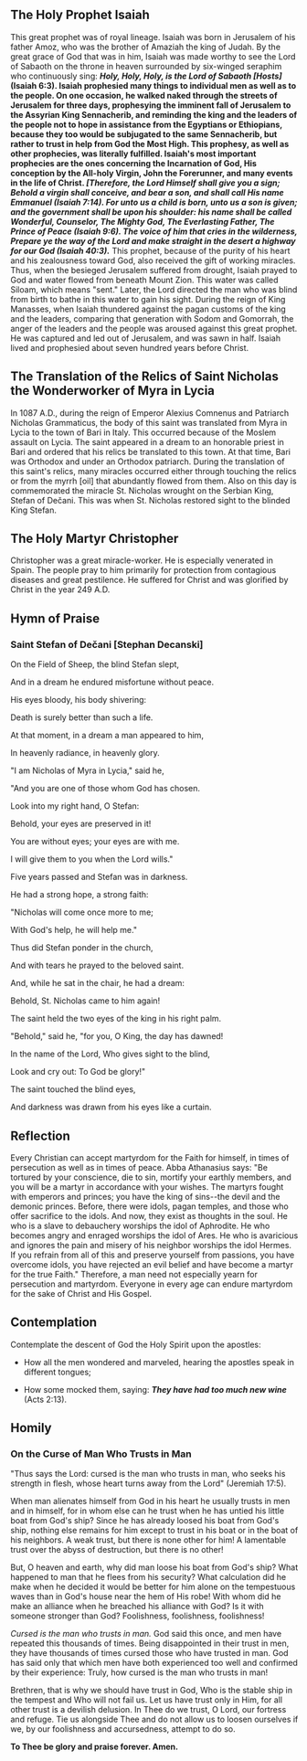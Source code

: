 ## The Holy Prophet Isaiah

This great prophet was of royal lineage. Isaiah was born in Jerusalem of his father Amoz, who was the brother of Amaziah the king of Judah. By the great grace of God that was in him, Isaiah was made worthy to see the Lord of Sabaoth on the throne in heaven surrounded by six-winged seraphim who continuously sing: ***Holy, Holy, Holy, is the Lord of Sabaoth [Hosts]* (Isaiah 6:3). Isaiah prophesied many things to individual men as well as to the people. On one occasion, he walked naked through the streets of Jerusalem for three days, prophesying the imminent fall of Jerusalem to the Assyrian King Sennacherib, and reminding the king and the leaders of the people not to hope in assistance from the Egyptians or Ethiopians, because they too would be subjugated to the same Sennacherib, but rather to trust in help from God the Most High. This prophesy, as well as other prophecies, was literally fulfilled. Isaiah's most important prophecies are the ones concerning the Incarnation of God, His conception by the All-holy Virgin, John the Forerunner, and many events in the life of Christ. ***[Therefore, the Lord Himself shall give you a sign; Behold a virgin shall conceive, and bear a son, and shall call His name Emmanuel* (Isaiah 7:14).* For unto us a child is born, unto us a son is given; and the government shall be upon his shoulder: his name shall be called Wonderful, Counselor, The Mighty God, The Everlasting Father, The Prince of Peace *(Isaiah 9:6)*. The voice of him that cries in the wilderness, Prepare ye the way of the Lord and make straight in the desert a highway for our God (Isaiah 40:3).*** This prophet, because of the purity of his heart and his zealousness toward God, also received the gift of working miracles. Thus, when the besieged Jerusalem suffered from drought, Isaiah prayed to God and water flowed from beneath Mount Zion. This water was called Siloam, which means "sent." Later, the Lord directed the man who was blind from birth to bathe in this water to gain his sight. During the reign of King Manasses, when Isaiah thundered against the pagan customs of the king and the leaders, comparing that generation with Sodom and Gomorrah, the anger of the leaders and the people was aroused against this great prophet. He was captured and led out of Jerusalem, and was sawn in half. Isaiah lived and prophesied about seven hundred years before Christ.


## The Translation of the Relics of Saint Nicholas the Wonderworker of Myra in Lycia

In 1087 A.D., during the reign of Emperor Alexius Comnenus and Patriarch Nicholas Grammaticus, the body of this saint was translated from Myra in Lycia to the town of Bari in Italy. This occurred because of the Moslem assault on Lycia. The saint appeared in a dream to an honorable priest in Bari and ordered that his relics be translated to this town. At that time, Bari was Orthodox and under an Orthodox patriarch. During the translation of this saint's relics, many miracles occurred either through touching the relics or from the myrrh [oil] that abundantly flowed from them. Also on this day is commemorated the miracle St. Nicholas wrought on the Serbian King, Stefan of Dečani. This was when St. Nicholas restored sight to the blinded King Stefan.


## The Holy Martyr Christopher

Christopher was a great miracle-worker. He is especially venerated in Spain. The people pray to him primarily for protection from contagious diseases and great pestilence. He suffered for Christ and was glorified by Christ in the year 249 A.D.


## Hymn of Praise

### Saint Stefan of Dečani [Stephan Decanski]

On the Field of Sheep, the blind Stefan slept,  

And in a dream he endured misfortune without peace.  

His eyes bloody, his body shivering:  

Death is surely better than such a life.  

At that moment, in a dream a man appeared to him,  

In heavenly radiance, in heavenly glory.  

"I am Nicholas of Myra in Lycia," said he,  

"And you are one of those whom God has chosen.  

Look into my right hand, O Stefan:  

Behold, your eyes are preserved in it!  

You are without eyes; your eyes are with me.  

I will give them to you when the Lord wills."  

Five years passed and Stefan was in darkness.  

He had a strong hope, a strong faith:  

"Nicholas will come once more to me;  

With God's help, he will help me."  

Thus did Stefan ponder in the church,  

And with tears he prayed to the beloved saint.  

And, while he sat in the chair, he had a dream:  

Behold, St. Nicholas came to him again!  

The saint held the two eyes of the king in his right palm.  

"Behold," said he, "for you, O King, the day has dawned!  

In the name of the Lord, Who gives sight to the blind,  

Look and cry out: To God be glory!"  

The saint touched the blind eyes,  

And darkness was drawn from his eyes like a curtain. 


## Reflection

Every Christian can accept martyrdom for the Faith for himself, in times of persecution as well as in times of peace. Abba Athanasius says: "Be tortured by your conscience, die to sin, mortify your earthly members, and you will be a martyr in accordance with your wishes. The martyrs fought with emperors and princes; you have the king of sins--the devil and the demonic princes. Before, there were idols, pagan temples, and those who offer sacrifice to the idols. And now, they exist as thoughts in the soul. He who is a slave to debauchery worships the idol of Aphrodite. He who becomes angry and enraged worships the idol of Ares. He who is avaricious and ignores the pain and misery of his neighbor worships the idol Hermes. If you refrain from all of this and preserve yourself from passions, you have overcome idols, you have rejected an evil belief and have become a martyr for the true Faith." Therefore, a man need not especially yearn for persecution and martyrdom. Everyone in every age can endure martyrdom for the sake of Christ and His Gospel.


## Contemplation

Contemplate the descent of God the Holy Spirit upon the apostles:

- How all the men wondered and marveled, hearing the apostles speak in different tongues;

- How some mocked them, saying: ***They have had too much new wine*** (Acts 2:13).


## Homily

### On the Curse of Man Who Trusts in Man

"Thus says the Lord: cursed is the man who trusts in man, who seeks his strength in flesh, whose heart turns away from the Lord" (Jeremiah 17:5).  

When man alienates himself from God in his heart he usually trusts in men and in himself, for in whom else can he trust when he has untied his little boat from God's ship? Since he has already loosed his boat from God's ship, nothing else remains for him except to trust in his boat or in the boat of his neighbors. A weak trust, but there is none other for him! A lamentable trust over the abyss of destruction, but there is no other!  

But, O heaven and earth, why did man loose his boat from God's ship? What happened to man that he flees from his security? What calculation did he make when he decided it would be better for him alone on the tempestuous waves than in God's house near the hem of His robe! With whom did he make an alliance when he breached his alliance with God? Is it with someone stronger than God? Foolishness, foolishness, foolishness!  

*Cursed is the man who trusts in man.* God said this once, and men have repeated this thousands of times. Being disappointed in their trust in men, they have thousands of times cursed those who have trusted in man. God has said only that which men have both experienced too well and confirmed by their experience: Truly, how cursed is the man who trusts in man!  

Brethren, that is why we should have trust in God, Who is the stable ship in the tempest and Who will not fail us. Let us have trust only in Him, for all other trust is a devilish delusion. In Thee do we trust, O Lord, our fortress and refuge. Tie us alongside Thee and do not allow us to loosen ourselves if we, by our foolishness and accursedness, attempt to do so.  

**To Thee be glory and praise forever. Amen.**
